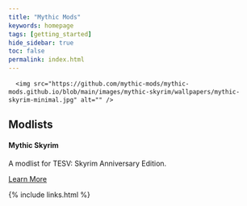 ```yaml
---
title: "Mythic Mods"
keywords: homepage
tags: [getting_started]
hide_sidebar: true
toc: false
permalink: index.html
---
```


<div class="image">

      <img src="https://github.com/mythic-mods/mythic-mods.github.io/blob/main/images/mythic-skyrim/wallpapers/mythic-skyrim-minimal.jpg" alt="" />
	
</div>

<div class="row">
	<div class="col-lg-12">
		<h2 class="page-header">Modlists</h2>
	</div>
	<div class="col-md-3 col-sm-6">
		<div class="panel panel-default text-center">
			<div class="panel-heading">
				<span class="fa-stack fa-5x">
					<i class="fa fa-circle fa-stack-2x text-primary"></i>
					<i class="fa fa-tree fa-stack-1x fa-inverse"></i>
				</span>
			</div>
		 	<div class="panel-body">
				<h4>Mythic Skyrim</h4>
			  	<p>A modlist for TESV: Skyrim Anniversary Edition.</p>
			  	<a href="#" class="btn btn-primary">Learn More</a>
		  	</div>
	  	</div>
	</div>
</div>

{% include links.html %}
